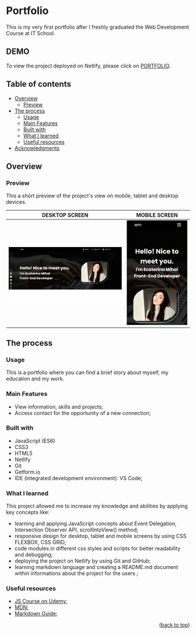 <a name="readme-top"></a>

# Portfolio

This is my very first portfolio after I freshly graduated the Web Development Course at IT School.

## DEMO

To view the project deployed on Netlify, please click on <a href='https://portfolio-project-em.netlify.app' target='_blank'>PORTFOLIO</a>.

## Table of contents

- [Overview](#overview)
  - [Preview](#preview)
- [The process](#my-process)
  - [Usage](#usage)
  - [Main Features](#main-features)
  - [Built with](#built-with)
  - [What I learned](#what-i-learned)
  - [Useful resources](#useful-resources)
- [Acknowledgments](#acknowledgments)

## Overview

### Preview

This a short preview of the project's view on mobile, tablet and desktop devices.

| DESKTOP SCREEN                                   | MOBILE SCREEN                                   |
| ------------------------------------------------ | ----------------------------------------------- |
| <img src="./assets/photos/desktop-preview.png" > | <img src="./assets/photos/mobile-preview.png" > |

## The process

### Usage

This is a portfolio where you can find a brief story about myself, my education and my work.

### Main Features

- View information, skills and projects;
- Access contact for the opportunity of a new connection;

### Built with

- JavaScript (ES6)
- CSS3
- HTML5
- Netlify
- Git
- Getform.io
- IDE (integrated development environment): VS Code;

### What I learned

This project allowed me to increase my knowledge and abilities by applying key concepts like:

- learning and applying JavaScript concepts about Event Delegation, Intersection Observer API, scrollIntoView() method;
- responsive design for desktop, tablet and mobile screens by using CSS FLEXBOX, CSS GRID;
- code modules in different css styles and scripts for better readability and debugging;
- deploying the project on Netlify by using Git and GitHub;
- learning markdown language and creating a README.md document within informations about the project for the users ;

### Useful resources

- [JS Course on Udemy](https://www.udemy.com/course/the-complete-javascript-course/?couponCode=ST14MT32124);
- [MDN](https://developer.mozilla.org/en-US/);
- [Markdown Guide](https://www.markdownguide.org/);

<p align="right">(<a href="#readme-top">back to top</a>)</p>
